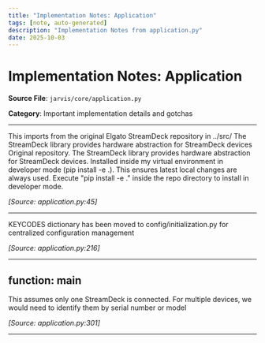 ```yaml
---
title: "Implementation Notes: Application"
tags: [note, auto-generated]
description: "Implementation Notes from application.py"
date: 2025-10-03
---
```


# Implementation Notes: Application

**Source File**: `jarvis/core/application.py`

**Category**: Important implementation details and gotchas

---

<a id="general-1"></a>

This imports from the original Elgato StreamDeck repository in ../src/
The StreamDeck library provides hardware abstraction for StreamDeck devices
Original repository. The StreamDeck library provides hardware abstraction for StreamDeck devices.
Installed inside my virtual environment in developer mode (pip install -e .). This ensures latest
local changes are always used. Execute "pip install -e ." inside the repo directory to install
in developer mode.

*[Source: application.py:45]*

---

<a id="general-2"></a>

KEYCODES dictionary has been moved to config/initialization.py
for centralized configuration management

*[Source: application.py:216]*

---

## function: main

<a id="function:-main-1"></a>

This assumes only one StreamDeck is connected. For multiple devices,
we would need to identify them by serial number or model

*[Source: application.py:301]*

---
